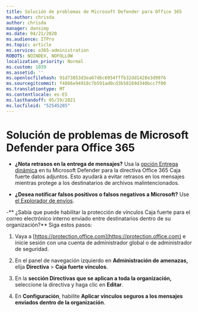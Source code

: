 ```yaml
---
title: Solución de problemas de Microsoft Defender para Office 365
ms.author: chrisda
author: chrisda
manager: dansimp
ms.date: 04/21/2020
ms.audience: ITPro
ms.topic: article
ms.service: o365-administration
ROBOTS: NOINDEX, NOFOLLOW
localization_priority: Normal
ms.custom: 1039
ms.assetid: ''
ms.openlocfilehash: 91d73853d3ea67d6c6954fffb32dd1428e3d9976
ms.sourcegitcommit: f4866e94918c7b591ad0cd3b58169d340bcc7f00
ms.translationtype: MT
ms.contentlocale: es-ES
ms.lasthandoff: 05/19/2021
ms.locfileid: "52545285"
---
```

# <a name="troubleshooting-microsoft-defender-for-office-365"></a>Solución de problemas de Microsoft Defender para Office 365

- **¿Nota retrasos en la entrega de mensajes?** Usa la [opción Entrega dinámica](/microsoft-365/security/office-365-security/dynamic-delivery-and-previewing) en tu Microsoft Defender para la directiva Office 365 Caja fuerte datos adjuntos. Esto ayudará a evitar retrasos en los mensajes mientras protege a los destinatarios de archivos malintencionados.

- **¿Desea notificar falsos positivos o falsos negativos a Microsoft?** Use [el Explorador de envíos](https://protection.office.com/reportsubmission).

-** ¿Sabía que puede habilitar la protección de vínculos Caja fuerte para el correo electrónico interno enviado entre destinatarios dentro de su organización?** Siga estos pasos:

  1. Vaya a [https://protection.office.com](https://protection.office.com) e inicie sesión con una cuenta de administrador global o de administrador de seguridad.

  2. En el panel de navegación izquierdo en **Administración de amenazas,** elija **Directiva** \> **Caja fuerte vínculos**.

  3. En la **sección Directivas que se aplican a toda la organización,** seleccione la directiva y haga clic en **Editar**.

  4. En **Configuración**, habilite **Aplicar vínculos seguros a los mensajes enviados dentro de la organización**.
